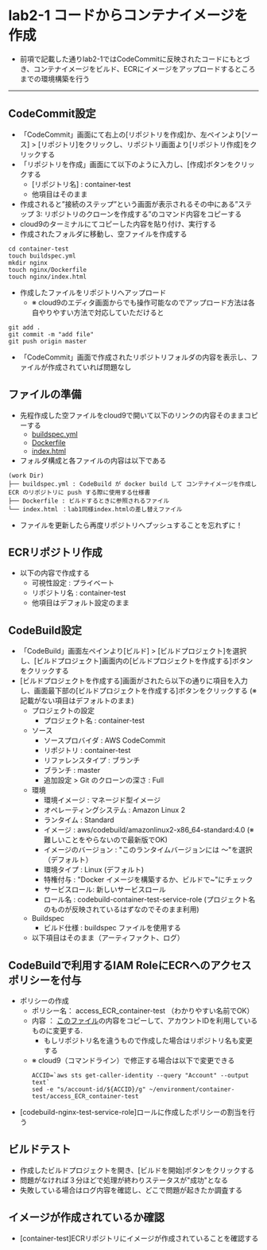 # lab2-1 コードからコンテナイメージを作成
- 前項で記載した通りlab2-1ではCodeCommitに反映されたコードにもとづき、コンテナイメージをビルド、ECRにイメージをアップロードするところまでの環境構築を行う

---

## CodeCommit設定
- 「CodeCommit」画面にて右上の[リポジトリを作成]か、左ペインより[ソース] > [リポジトリ]をクリックし、リポジトリ画面より[リポジトリ作成]をクリックする
- 「リポジトリを作成」画面にて以下のように入力し、[作成]ボタンをクリックする
   - [リポジトリ名] : container-test
   - 他項目はそのまま
- 作成されると”接続のステップ”という画面が表示されるその中にある”ステップ 3: リポジトリのクローンを作成する”のコマンド内容をコピーする
- cloud9のターミナルにてコピーした内容を貼り付け、実行する
- 作成されたフォルダに移動し、空ファイルを作成する
```
cd container-test
touch buildspec.yml
mkdir nginx
touch nginx/Dockerfile
touch nginx/index.html
```
- 作成したファイルをリポジトリへアップロード
   - ※ cloud9のエディタ画面からでも操作可能なのでアップロード方法は各自やりやすい方法で対応していただけると
```
git add .
git commit -m "add file"
git push origin master
```
- 「CodeCommit」画面で作成されたリポジトリフォルダの内容を表示し、ファイルが作成されていれば問題なし

## ファイルの準備
- 先程作成した空ファイルをcloud9で開いて以下のリンクの内容そのままコピーする
   - [buildspec.yml](https://github.com/YoichiSoma/sites/blob/main/docs/lab/lab2/buildspec.yml)
   - [Dockerfile](https://github.com/YoichiSoma/sites/blob/main/docs/lab/lab2/Dockerfile)
   - [index.html](https://github.com/YoichiSoma/sites/blob/main/docs/lab/lab2/index.html)
- フォルダ構成と各ファイルの内容は以下である
```
(work Dir)
├── buildspec.yml : CodeBuild が docker build して コンテナイメージを作成し ECR のリポジトリに push する際に使用する仕様書
├── Dockerfile : ビルドするときに参照されるファイル
└── index.html ：lab1同様index.htmlの差し替えファイル
```
- ファイルを更新したら再度リポジトリへプッシュすることを忘れずに！

## ECRリポジトリ作成
- 以下の内容で作成する
   - 可視性設定 : プライベート
   - リポジトリ名 : container-test
   - 他項目はデフォルト設定のまま

## CodeBuild設定
- 「CodeBuild」画面左ペインより[ビルド] > [ビルドプロジェクト]を選択し、[ビルドプロジェクト]画面内の[ビルドプロジェクトを作成する]ボタンをクリックする
- [ビルドプロジェクトを作成する]画面がされたら以下の通りに項目を入力し、画面最下部の[ビルドプロジェクトを作成する]ボタンをクリックする (※記載がない項目はデフォルトのまま)
   - プロジェクトの設定
      - プロジェクト名 : container-test
   - ソース
      - ソースプロバイダ : AWS CodeCommit
      - リポジトリ : container-test
      - リファレンスタイプ : ブランチ
      - ブランチ : master
      - 追加設定 > Git のクローンの深さ : Full
   - 環境
      - 環境イメージ : マネージド型イメージ
      - オペレーティングシステム : Amazon Linux 2
      - ランタイム : Standard
      - イメージ : aws/codebuild/amazonlinux2-x86_64-standard:4.0 (※難しいことをやらないので最新版でOK)
      - イメージのバージョン : "このランタイムバージョンには ～"を選択（デフォルト）
      - 環境タイプ : Linux (デフォルト)
      - 特権付与 : "Docker イメージを構築するか、ビルドで~"にチェック
      - サービスロール: 新しいサービスロール
      - ロール名 : codebuild-container-test-service-role (プロジェクト名のものが反映されているはずなのでそのまま利用)
   - Buildspec
      - ビルド仕様 : buildspec ファイルを使用する
   - 以下項目はそのまま（アーティファクト、ログ）
           
## CodeBuildで利用するIAM RoleにECRへのアクセスポリシーを付与
- ポリシーの作成
   - ポリシー名： access_ECR_container-test （わかりやすい名前でOK）
   - 内容 ： [このファイル](https://github.com/YoichiSoma/sites/blob/main/docs/lab/lab2/access_ECR_container-test)の内容をコピーして、アカウントIDを利用しているものに変更する.
     - もしリポジトリ名を違うもので作成した場合はリポジトリ名も変更する
   - ※ cloud9（コマンドライン）で修正する場合は以下で変更できる
     ```
     ACCID=`aws sts get-caller-identity --query "Account" --output text`
     sed -e "s/account-id/${ACCID}/g" ~/environment/container-test/access_ECR_container-test
     ```
- [codebuild-nginx-test-service-role]ロールに作成したポリシーの割当を行う

## ビルドテスト
- 作成したビルドプロジェクトを開き、[ビルドを開始]ボタンをクリックする
- 問題がなければ３分ほどで処理が終わりステータスが"成功"となる
- 失敗している場合はログ内容を確認し、どこで問題が起きたか調査する

## イメージが作成されているか確認
- [container-test]ECRリポジトリにイメージが作成されていることを確認する
